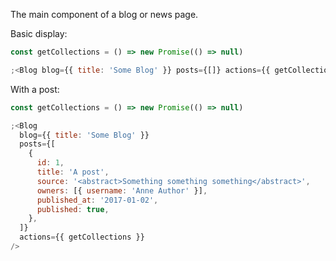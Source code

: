 The main component of a blog or news page.

Basic display:

```js
const getCollections = () => new Promise(() => null)

;<Blog blog={{ title: 'Some Blog' }} posts={[]} actions={{ getCollections }} />
```

With a post:

```js
const getCollections = () => new Promise(() => null)

;<Blog
  blog={{ title: 'Some Blog' }}
  posts={[
    {
      id: 1,
      title: 'A post',
      source: '<abstract>Something something something</abstract>',
      owners: [{ username: 'Anne Author' }],
      published_at: '2017-01-02',
      published: true,
    },
  ]}
  actions={{ getCollections }}
/>
```

